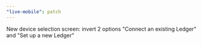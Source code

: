 ```yaml
---
"live-mobile": patch
---
```


New device selection screen: invert 2 options "Connect an existing Ledger" and "Set up a new Ledger"
